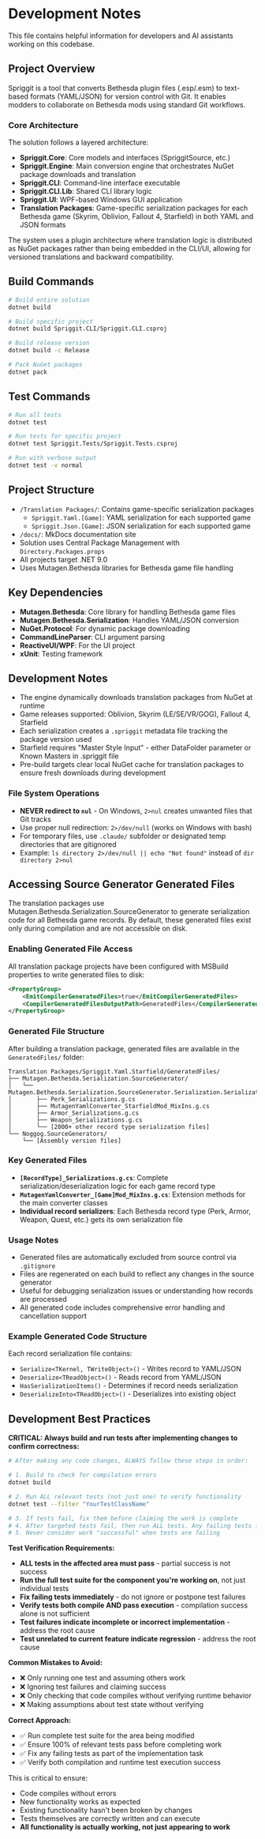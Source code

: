 # Development Notes

This file contains helpful information for developers and AI assistants working on this codebase.

## Project Overview

Spriggit is a tool that converts Bethesda plugin files (.esp/.esm) to text-based formats (YAML/JSON) for version control with Git. It enables modders to collaborate on Bethesda mods using standard Git workflows.

### Core Architecture

The solution follows a layered architecture:

- **Spriggit.Core**: Core models and interfaces (SpriggitSource, etc.)
- **Spriggit.Engine**: Main conversion engine that orchestrates NuGet package downloads and translation
- **Spriggit.CLI**: Command-line interface executable
- **Spriggit.CLI.Lib**: Shared CLI library logic
- **Spriggit.UI**: WPF-based Windows GUI application
- **Translation Packages**: Game-specific serialization packages for each Bethesda game (Skyrim, Oblivion, Fallout 4, Starfield) in both YAML and JSON formats

The system uses a plugin architecture where translation logic is distributed as NuGet packages rather than being embedded in the CLI/UI, allowing for versioned translations and backward compatibility.

## Build Commands

```bash
# Build entire solution
dotnet build

# Build specific project
dotnet build Spriggit.CLI/Spriggit.CLI.csproj

# Build release version
dotnet build -c Release

# Pack NuGet packages
dotnet pack
```

## Test Commands

```bash
# Run all tests
dotnet test

# Run tests for specific project
dotnet test Spriggit.Tests/Spriggit.Tests.csproj

# Run with verbose output
dotnet test -v normal
```

## Project Structure

- `/Translation Packages/`: Contains game-specific serialization packages
  - `Spriggit.Yaml.[Game]`: YAML serialization for each supported game
  - `Spriggit.Json.[Game]`: JSON serialization for each supported game
- `/docs/`: MkDocs documentation site
- Solution uses Central Package Management with `Directory.Packages.props`
- All projects target .NET 9.0
- Uses Mutagen.Bethesda libraries for Bethesda game file handling

## Key Dependencies

- **Mutagen.Bethesda**: Core library for handling Bethesda game files
- **Mutagen.Bethesda.Serialization**: Handles YAML/JSON conversion
- **NuGet.Protocol**: For dynamic package downloading
- **CommandLineParser**: CLI argument parsing
- **ReactiveUI/WPF**: For the UI project
- **xUnit**: Testing framework

## Development Notes

- The engine dynamically downloads translation packages from NuGet at runtime
- Game releases supported: Oblivion, Skyrim (LE/SE/VR/GOG), Fallout 4, Starfield
- Each serialization creates a `.spriggit` metadata file tracking the package version used
- Starfield requires "Master Style Input" - either DataFolder parameter or Known Masters in .spriggit file
- Pre-build targets clear local NuGet cache for translation packages to ensure fresh downloads during development

### File System Operations
- **NEVER redirect to `nul`** - On Windows, `2>nul` creates unwanted files that Git tracks
- Use proper null redirection: `2>/dev/null` (works on Windows with bash)
- For temporary files, use `.claude/` subfolder or designated temp directories that are gitignored
- Example: `ls directory 2>/dev/null || echo "Not found"` instead of `dir directory 2>nul`

## Accessing Source Generator Generated Files

The translation packages use Mutagen.Bethesda.Serialization.SourceGenerator to generate serialization code for all Bethesda game records. By default, these generated files exist only during compilation and are not accessible on disk.

### Enabling Generated File Access

All translation package projects have been configured with MSBuild properties to write generated files to disk:

```xml
<PropertyGroup>
    <EmitCompilerGeneratedFiles>true</EmitCompilerGeneratedFiles>
    <CompilerGeneratedFilesOutputPath>GeneratedFiles</CompilerGeneratedFilesOutputPath>
</PropertyGroup>
```

### Generated File Structure

After building a translation package, generated files are available in the `GeneratedFiles/` folder:

```
Translation Packages/Spriggit.Yaml.Starfield/GeneratedFiles/
├── Mutagen.Bethesda.Serialization.SourceGenerator/
│   └── Mutagen.Bethesda.Serialization.SourceGenerator.Serialization.SerializationSourceGenerator/
│       ├── Perk_Serializations.g.cs
│       ├── MutagenYamlConverter_StarfieldMod_MixIns.g.cs
│       ├── Armor_Serializations.g.cs
│       ├── Weapon_Serializations.g.cs
│       └── [2000+ other record type serialization files]
└── Noggog.SourceGenerators/
    └── [Assembly version files]
```

### Key Generated Files

- **`[RecordType]_Serializations.g.cs`**: Complete serialization/deserialization logic for each game record type
- **`MutagenYamlConverter_[Game]Mod_MixIns.g.cs`**: Extension methods for the main converter classes
- **Individual record serializers**: Each Bethesda record type (Perk, Armor, Weapon, Quest, etc.) gets its own serialization file

### Usage Notes

- Generated files are automatically excluded from source control via `.gitignore`
- Files are regenerated on each build to reflect any changes in the source generator
- Useful for debugging serialization issues or understanding how records are processed
- All generated code includes comprehensive error handling and cancellation support

### Example Generated Code Structure

Each record serialization file contains:
- `Serialize<TKernel, TWriteObject>()` - Writes record to YAML/JSON
- `Deserialize<TReadObject>()` - Reads record from YAML/JSON
- `HasSerializationItems()` - Determines if record needs serialization
- `DeserializeInto<TReadObject>()` - Deserializes into existing object

## Development Best Practices

**CRITICAL: Always build and run tests after implementing changes to confirm correctness:**

```bash
# After making any code changes, ALWAYS follow these steps in order:

# 1. Build to check for compilation errors
dotnet build

# 2. Run ALL relevant tests (not just one) to verify functionality
dotnet test --filter "YourTestClassName"

# 3. If tests fail, fix them before claiming the work is complete
# 4. After targeted tests fail, then run ALL tests. Any failing tests indicate regression
# 5. Never consider work "successful" when tests are failing
```

**Test Verification Requirements:**
- **ALL tests in the affected area must pass** - partial success is not success
- **Run the full test suite for the component you're working on**, not just individual tests
- **Fix failing tests immediately** - do not ignore or postpone test failures
- **Verify tests both compile AND pass execution** - compilation success alone is not sufficient
- **Test failures indicate incomplete or incorrect implementation** - address the root cause
- **Test unrelated to current feature indicate regression** - address the root cause

**Common Mistakes to Avoid:**
- ❌ Only running one test and assuming others work
- ❌ Ignoring test failures and claiming success
- ❌ Only checking that code compiles without verifying runtime behavior
- ❌ Making assumptions about test state without verifying

**Correct Approach:**
- ✅ Run complete test suite for the area being modified
- ✅ Ensure 100% of relevant tests pass before completing work
- ✅ Fix any failing tests as part of the implementation task
- ✅ Verify both compilation and runtime test execution success

This is critical to ensure:
- Code compiles without errors
- New functionality works as expected
- Existing functionality hasn't been broken by changes
- Tests themselves are correctly written and can execute
- **All functionality is actually working, not just appearing to work**
